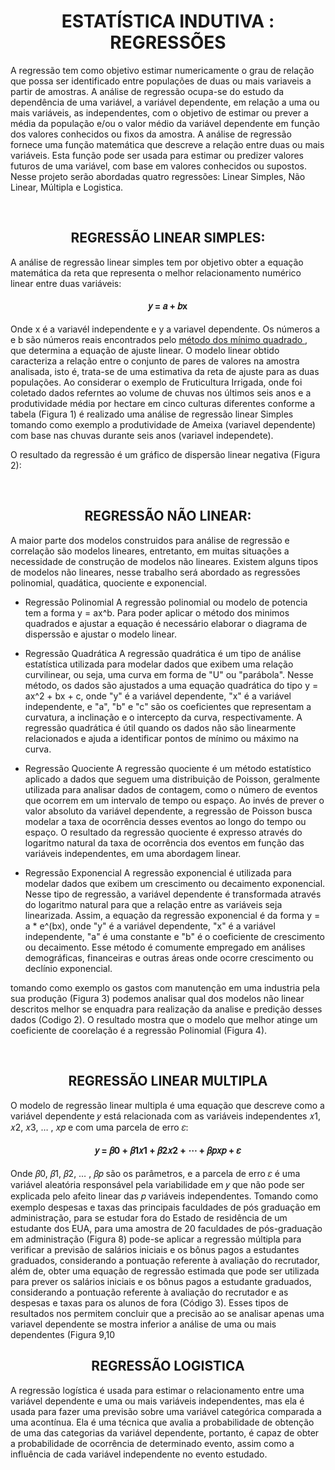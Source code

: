 <h1 align="center">ESTATÍSTICA INDUTIVA : REGRESSÕES</h1>

A regressão tem como objetivo estimar numericamente o grau de relação que possa ser identificado entre populações de duas ou mais variaveis a partir de amostras.
A análise de regressão ocupa-se do estudo da dependência de uma variável, a variável dependente, em relação a uma ou mais variáveis, as independentes, com o objetivo de estimar ou prever a média da população e/ou o valor médio da variável dependente em função dos
valores conhecidos ou fixos da amostra.
A análise de regressão fornece uma função matemática que descreve a relação entre duas ou mais variáveis. Esta função pode ser usada para estimar ou predizer valores futuros de uma variável, com base em valores conhecidos ou supostos.
Nesse projeto serão abordadas quatro regressões: Linear Simples, Não Linear, Múltipla e Logistica.

<br>
<h2 align="center">REGRESSÃO LINEAR SIMPLES:</h2>

A análise de regressão linear simples tem por objetivo obter a equação matemática da reta que representa o melhor relacionamento numérico linear entre duas variáveis:
					<h4 align="center">𝑦 = 𝑎 + 𝑏x</h4>
Onde x é a variavél independente e y a variavel dependente. Os números a e b são números reais encontrados pelo [método dos mínimo quadrado ](https://pt.wikipedia.org/wiki/M%C3%A9todo_dos_m%C3%ADnimos_quadrados#:~:text=%C3%89%20a%20forma%20de%20estima%C3%A7%C3%A3o,do%20modelo%20aos%20dados%20observados), que determina a equação de ajuste linear.
O modelo linear obtido caracteriza a relação entre o conjunto de pares de valores na amostra analisada, isto é, trata-se de uma estimativa da reta de ajuste para as duas populações.
Ao considerar o exemplo de Fruticultura Irrigada, onde foi coletado dados referntes ao volume de chuvas nos últimos seis anos e a produtividade média por hectare em cinco culturas diferentes conforme a tabela (Figura 1) é realizado uma análise de regressão linear Simples tomando como exemplo a produtividade de Ameixa (variavel dependente) com base nas chuvas durante seis anos (variavel independete).

O resultado da regressão é um gráfico de dispersão linear negativa (Figura 2):

<br>
<h2 align="center">REGRESSÃO NÃO LINEAR:</h2>

A maior parte dos modelos construidos para análise de regressão e correlação são modelos lineares, entretanto, em muitas situações a necessidade de construção de modelos não lineares.
Existem alguns tipos de modelos não lineares, nesse trabalho será abordado as regressões polinomial, quadática, quociente e exponencial.

- Regressão Polinomial
A regressão polinomial ou modelo de potencia tem a forma y = ax^b. Para poder aplicar o método dos minimos quadrados e ajustar a equação é necessário elaborar o diagrama de disperssão e ajustar o modelo linear.

- Regressão Quadrática
A regressão quadrática é um tipo de análise estatística utilizada para modelar dados que exibem uma relação curvilinear, ou seja, uma curva em forma de "U" ou "parábola". Nesse método, os dados são ajustados a uma equação quadrática do tipo y = ax^2 + bx + c, onde "y" é a variável dependente, "x" é a variável independente, e "a", "b" e "c" são os coeficientes que representam a curvatura, a inclinação e o intercepto da curva, respectivamente. A regressão quadrática é útil quando os dados não são linearmente relacionados e ajuda a identificar pontos de mínimo ou máximo na curva.

- Regressão Quociente 
A regressão quociente é um método estatístico aplicado a dados que seguem uma distribuição de Poisson, geralmente utilizada para analisar dados de contagem, como o número de eventos que ocorrem em um intervalo de tempo ou espaço. Ao invés de prever o valor absoluto da variável dependente, a regressão de Poisson busca modelar a taxa de ocorrência desses eventos ao longo do tempo ou espaço. O resultado da regressão quociente é expresso através do logaritmo natural da taxa de ocorrência dos eventos em função das variáveis independentes, em uma abordagem linear.

- Regressão Exponencial
A regressão exponencial é utilizada para modelar dados que exibem um crescimento ou decaimento exponencial. Nesse tipo de regressão, a variável dependente é transformada através do logaritmo natural para que a relação entre as variáveis seja linearizada. Assim, a equação da regressão exponencial é da forma y = a * e^(bx), onde "y" é a variável dependente, "x" é a variável independente, "a" é uma constante e "b" é o coeficiente de crescimento ou decaimento. Esse método é comumente empregado em análises demográficas, financeiras e outras áreas onde ocorre crescimento ou declínio exponencial.

tomando como exemplo os gastos com manutenção em uma industria pela sua produção (Figura 3) podemos analisar qual dos modelos não linear descritos melhor se enquadra para realização da analise e predição desses dados (Codigo 2).
O resultado mostra que o modelo que melhor atinge um coeficiente de coorelação é a regressão Polinomial (Figura 4).

<br>
<h2 align="center">REGRESSÃO LINEAR MULTIPLA</h2>

O modelo de regressão linear multipla é uma equação que descreve como a variável dependente 𝑦 está relacionada com as variáveis independentes 𝑥1, 𝑥2, 𝑥3, … , 𝑥𝑝 e com uma
parcela de erro 𝜀:
<h4 align="center">𝑦 = 𝛽0 + 𝛽1𝑥1 + 𝛽2𝑥2 + ⋯ + 𝛽𝑝𝑥𝑝 + 𝜀</h4>
Onde 𝛽0, 𝛽1, 𝛽2, … , 𝛽𝑝 são os parâmetros, e a parcela de erro 𝜀 é uma variável aleatória responsável pela variabilidade em 𝑦 que não pode ser explicada pelo afeito linear das 𝑝 variáveis independentes.
Tomando como exemplo despesas e taxas das principais faculdades de pós graduação em
administração, para se estudar fora do Estado de residência de um estudante dos
EUA, para uma amostra de 20 faculdades de pós-graduação em administração (Figura 8) pode-se aplicar a regressão múltipla para verificar a previsão de salários iniciais 
e os bônus pagos a estudantes graduados, considerando a pontuação referente à avaliação do recrutador, além de, obter uma equação de regressão estimada que pode ser utilizada para prever os salários iniciais e os bônus pagos a estudante graduados, considerando a pontuação referente à avaliação do recrutador e as despesas e taxas para os alunos de fora (Código 3).
Esses tipos de resultados nos permitem concluir que a precisão ao se analisar apenas uma variavel dependente se mostra inferior a análise de uma ou mais dependentes (Figura 9,10
<br>
<h2 align="center">REGRESSÃO LOGISTICA</h2>

A regressão logística é usada para estimar o relacionamento entre uma variável
dependente e uma ou mais variáveis independentes, mas ela é usada para fazer uma previsão sobre uma variável categórica comparada a uma acontínua.
Ela é uma técnica que avalia a probabilidade de obtenção de uma das categorias da variável dependente, portanto, é capaz de obter a probabilidade de ocorrência de determinado evento, assim como a influência de cada variável independente no evento estudado.






































